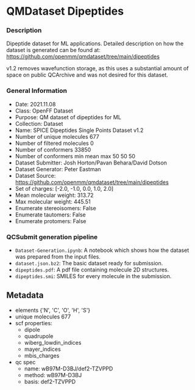 # QMDataset Dipeptides

### Description

Dipeptide dataset for ML applications. Detailed description on how the dataset is generated can be found at: https://github.com/openmm/qmdataset/tree/main/dipeptides

v1.2 removes wavefunction storage, as this uses a substantial amount of space on public QCArchive and was not desired for this dataset.

### General Information

- Date: 2021.11.08
- Class: OpenFF Dataset
- Purpose: QM dataset of dipeptides for ML
- Collection: Dataset
- Name: SPICE Dipeptides Single Points Dataset v1.2
- Number of unique molecules        677
- Number of filtered molecules      0
- Number of conformers              33850
- Number of conformers min mean max 50  50  50
- Dataset Submitter: Josh Horton/Pavan Behara/David Dotson
- Dataset Generator: Peter Eastman
- Dataset Source: https://github.com/openmm/qmdataset/tree/main/dipeptides
- Set of charges: [-2.0, -1.0, 0.0, 1.0, 2.0]
- Mean molecular weight: 313.72
- Max molecular weight: 445.51
- Enumerate stereoisomers: False
- Enumerate tautomers: False
- Enumerate protomers: False

### QCSubmit generation pipeline

- `Dataset-Generation.ipynb`: A notebook which shows how the dataset was prepared from the input files. 
- `dataset.json.bz2`: The basic dataset ready for submission.
- `dipeptides.pdf`: A pdf file containing molecule 2D structures.
- `dipeptides.smi`: SMILES for every molecule in the submission.
 
## Metadata

- elements {'N', 'C', 'O', 'H', 'S'}
- unique molecules 677
- scf properties:
    - dipole
    - quadrupole
    - wiberg_lowdin_indices
    - mayer_indices
    - mbis_charges
- qc spec
    - name: wB97M-D3BJ/def2-TZVPPD
    - method: wB97M-D3BJ
    - basis: def2-TZVPPD

